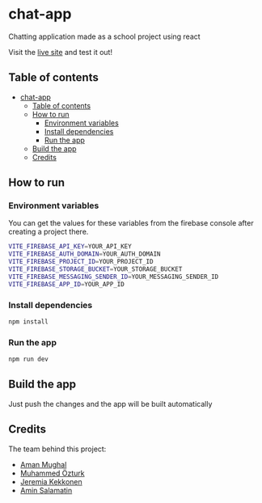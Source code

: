# chat-app
Chatting application made as a school project using react

Visit the [live site](https://chat-app-ao9o.onrender.com/) and test it out!

## Table of contents
- [chat-app](#markdown-header-chat-app)
  - [Table of contents](#markdown-header-table-of-contents)
  - [How to run](#markdown-header-how-to-run)
    - [Environment variables](#markdown-header-environment-variables)
    - [Install dependencies](#markdown-header-install-dependencies)
    - [Run the app](#markdown-header-run-the-app)
  - [Build the app](#markdown-header-build-the-app)
  - [Credits](#markdown-header-credits)


## How to run
### Environment variables
You can get the values for these variables from the firebase console after creating a project there.
```bash
VITE_FIREBASE_API_KEY=YOUR_API_KEY
VITE_FIREBASE_AUTH_DOMAIN=YOUR_AUTH_DOMAIN
VITE_FIREBASE_PROJECT_ID=YOUR_PROJECT_ID
VITE_FIREBASE_STORAGE_BUCKET=YOUR_STORAGE_BUCKET
VITE_FIREBASE_MESSAGING_SENDER_ID=YOUR_MESSAGING_SENDER_ID
VITE_FIREBASE_APP_ID=YOUR_APP_ID
```

### Install dependencies
```bash
npm install
```

### Run the app
```bash
npm run dev
```

## Build the app
Just push the changes and the app will be built automatically

## Credits
The team behind this project:
- [Aman Mughal](https://amppa.dev/)
- [Muhammed Özturk](https://github.com/trzero0/)
- [Jeremia Kekkonen](https://github.com/Xarros0)
- [Amin Salamatin](https://github.com/AminSalamatin)
